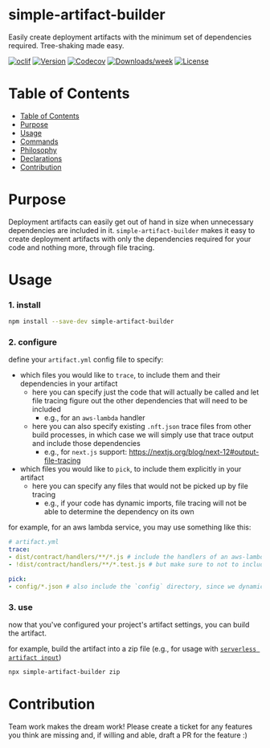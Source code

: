 simple-artifact-builder
==============

Easily create deployment artifacts with the minimum set of dependencies required. Tree-shaking made easy.

[![oclif](https://img.shields.io/badge/cli-oclif-brightgreen.svg)](https://oclif.io)
[![Version](https://img.shields.io/npm/v/simple-artifact-builder.svg)](https://npmjs.org/package/simple-artifact-builder)
[![Codecov](https://codecov.io/gh/uladkasach/simple-artifact-builder/branch/master/graph/badge.svg)](https://codecov.io/gh/uladkasach/simple-artifact-builder)
[![Downloads/week](https://img.shields.io/npm/dw/simple-artifact-builder.svg)](https://npmjs.org/package/simple-artifact-builder)
[![License](https://img.shields.io/npm/l/simple-artifact-builder.svg)](https://github.com/uladkasach/simple-artifact-builder/blob/master/package.json)

# Table of Contents
<!-- toc -->
* [Table of Contents](#table-of-contents)
* [Purpose](#purpose)
* [Usage](#usage)
* [Commands](#commands)
* [Philosophy](#philosophy)
* [Declarations](#declarations)
* [Contribution](#contribution)
<!-- tocstop -->

# Purpose

Deployment artifacts can easily get out of hand in size when unnecessary dependencies are included in it. `simple-artifact-builder` makes it easy to create deployment artifacts with only the dependencies required for your code and nothing more, through file tracing.

# Usage

### 1. install

```sh
npm install --save-dev simple-artifact-builder
```

### 2. configure

define your `artifact.yml` config file to specify:
- which files you would like to `trace`, to include them and their dependencies in your artifact
  - here you can specify just the code that will actually be called and let file tracing figure out the other dependencies that will need to be included
    - e.g., for an `aws-lambda` handler
  - here you can also specify existing `.nft.json` trace files from other build processes, in which case we will simply use that trace output and include those dependencies
    - e.g., for `next.js` support: https://nextjs.org/blog/next-12#output-file-tracing
- which files you would like to `pick`, to include them explicitly in your artifact
  - here you can specify any files that would not be picked up by file tracing
    - e.g., if your code has dynamic imports, file tracing will not be able to determine the dependency on its own

for example, for an aws lambda service, you may use something like this:
```yml
# artifact.yml
trace:
- dist/contract/handlers/**/*.js # include the handlers of an aws-lambda
- !dist/contract/handlers/**/*.test.js # but make sure to not to include any test files

pick:
- config/*.json # also include the `config` directory, since we dynamically import it
```

### 3. use

now that you've configured your project's artifact settings, you can build the artifact.

for example, build the artifact into a zip file (e.g., for usage with [`serverless artifact input`](https://www.serverless.com/framework/docs/providers/aws/guide/packaging#artifact))
```sh
npx simple-artifact-builder zip
```

# Contribution

Team work makes the dream work! Please create a ticket for any features you think are missing and, if willing and able, draft a PR for the feature :)
